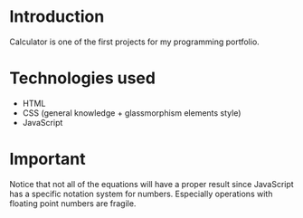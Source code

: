 # Introduction

Calculator is one of the first projects for my programming portfolio. 

# Technologies used
- HTML
- CSS (general knowledge + glassmorphism elements style)
- JavaScript

# Important
Notice that not all of the equations will have a proper result since JavaScript has a specific notation system for numbers. Especially operations with floating point numbers are
fragile.
